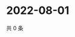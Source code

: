 # 2022-08-01

共 0 条

<!-- BEGIN WEIBO -->
<!-- 最后更新时间 Mon Aug 01 2022 22:16:53 GMT+0800 (China Standard Time) -->

<!-- END WEIBO -->
